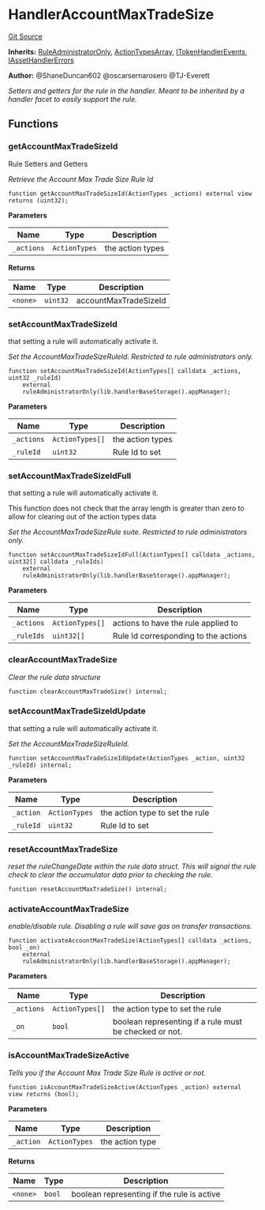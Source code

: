 # HandlerAccountMaxTradeSize
[Git Source](https://github.com/thrackle-io/aquifi-rules-v1/blob/9a96151c4e4157dea6fb1f2313711b4be2ae0f47/src/client/token/handler/ruleContracts/HandlerAccountMaxTradeSize.sol)

**Inherits:**
[RuleAdministratorOnly](/src/protocol/economic/RuleAdministratorOnly.sol/contract.RuleAdministratorOnly.md), [ActionTypesArray](/src/client/common/ActionTypesArray.sol/contract.ActionTypesArray.md), [ITokenHandlerEvents](/src/common/IEvents.sol/interface.ITokenHandlerEvents.md), [IAssetHandlerErrors](/src/common/IErrors.sol/interface.IAssetHandlerErrors.md)

**Author:**
@ShaneDuncan602 @oscarsernarosero @TJ-Everett

*Setters and getters for the rule in the handler. Meant to be inherited by a handler
facet to easily support the rule.*


## Functions
### getAccountMaxTradeSizeId

Rule Setters and Getters

*Retrieve the Account Max Trade Size Rule Id*


```solidity
function getAccountMaxTradeSizeId(ActionTypes _actions) external view returns (uint32);
```
**Parameters**

|Name|Type|Description|
|----|----|-----------|
|`_actions`|`ActionTypes`|the action types|

**Returns**

|Name|Type|Description|
|----|----|-----------|
|`<none>`|`uint32`|accountMaxTradeSizeId|


### setAccountMaxTradeSizeId

that setting a rule will automatically activate it.

*Set the AccountMaxTradeSizeRuleId. Restricted to rule administrators only.*


```solidity
function setAccountMaxTradeSizeId(ActionTypes[] calldata _actions, uint32 _ruleId)
    external
    ruleAdministratorOnly(lib.handlerBaseStorage().appManager);
```
**Parameters**

|Name|Type|Description|
|----|----|-----------|
|`_actions`|`ActionTypes[]`|the action types|
|`_ruleId`|`uint32`|Rule Id to set|


### setAccountMaxTradeSizeIdFull

that setting a rule will automatically activate it.

This function does not check that the array length is greater than zero to allow for clearing out of the action types data

*Set the AccountMaxTradeSizeRule suite. Restricted to rule administrators only.*


```solidity
function setAccountMaxTradeSizeIdFull(ActionTypes[] calldata _actions, uint32[] calldata _ruleIds)
    external
    ruleAdministratorOnly(lib.handlerBaseStorage().appManager);
```
**Parameters**

|Name|Type|Description|
|----|----|-----------|
|`_actions`|`ActionTypes[]`|actions to have the rule applied to|
|`_ruleIds`|`uint32[]`|Rule Id corresponding to the actions|


### clearAccountMaxTradeSize

*Clear the rule data structure*


```solidity
function clearAccountMaxTradeSize() internal;
```

### setAccountMaxTradeSizeIdUpdate

that setting a rule will automatically activate it.

*Set the AccountMaxTradeSizeRuleId.*


```solidity
function setAccountMaxTradeSizeIdUpdate(ActionTypes _action, uint32 _ruleId) internal;
```
**Parameters**

|Name|Type|Description|
|----|----|-----------|
|`_action`|`ActionTypes`|the action type to set the rule|
|`_ruleId`|`uint32`|Rule Id to set|


### resetAccountMaxTradeSize

*reset the ruleChangeDate within the rule data struct. This will signal the rule check to clear the accumulator data prior to checking the rule.*


```solidity
function resetAccountMaxTradeSize() internal;
```

### activateAccountMaxTradeSize

*enable/disable rule. Disabling a rule will save gas on transfer transactions.*


```solidity
function activateAccountMaxTradeSize(ActionTypes[] calldata _actions, bool _on)
    external
    ruleAdministratorOnly(lib.handlerBaseStorage().appManager);
```
**Parameters**

|Name|Type|Description|
|----|----|-----------|
|`_actions`|`ActionTypes[]`|the action type to set the rule|
|`_on`|`bool`|boolean representing if a rule must be checked or not.|


### isAccountMaxTradeSizeActive

*Tells you if the Account Max Trade Size Rule is active or not.*


```solidity
function isAccountMaxTradeSizeActive(ActionTypes _action) external view returns (bool);
```
**Parameters**

|Name|Type|Description|
|----|----|-----------|
|`_action`|`ActionTypes`|the action type|

**Returns**

|Name|Type|Description|
|----|----|-----------|
|`<none>`|`bool`|boolean representing if the rule is active|


